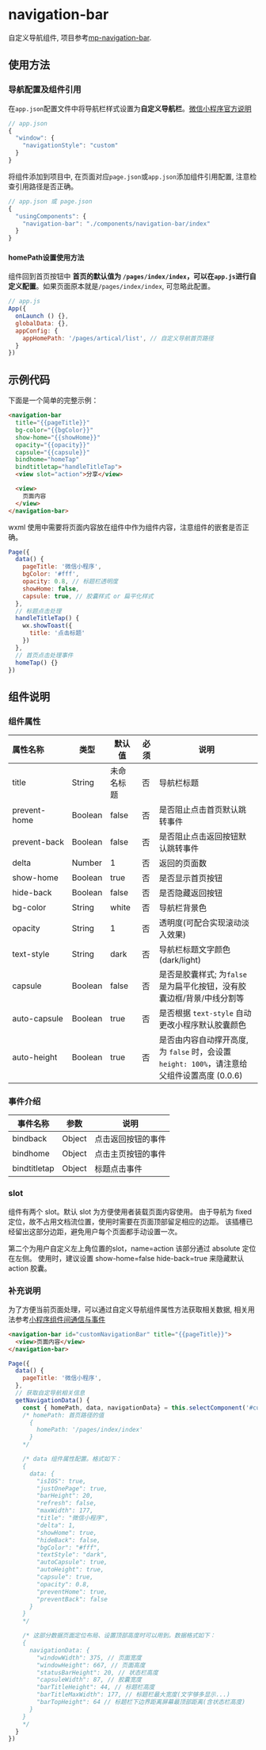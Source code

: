 # navigation-bar

自定义导航组件, 项目参考[mp-navigation-bar](https://github.com/moesuiga/mp-navigation-bar#readme).

## 使用方法

### 导航配置及组件引用

在`app.json`配置文件中将导航栏样式设置为**自定义导航栏**。[微信小程序官方说明](https://developers.weixin.qq.com/miniprogram/dev/framework/config.html#window)

```js
// app.json
{
  "window": {
    "navigationStyle": "custom"
  }
}
```

将组件添加到项目中, 在页面对应`page.json`或`app.json`添加组件引用配置, 注意检查引用路径是否正确。

```js
// app.json 或 page.json
{
  "usingComponents": {
    "navigation-bar": "./components/navigation-bar/index"
  }
}
```

#### homePath设置使用方法

组件回到首页按钮中 **首页的默认值为 `/pages/index/index`，可以在`app.js`进行自定义配置**。如果页面原本就是`/pages/index/index`, 可忽略此配置。

```js
// app.js
App({
  onLaunch () {},
  globalData: {},
  appConfig: {
    appHomePath: '/pages/artical/list', // 自定义导航首页路径
  }
})
```

## 示例代码

下面是一个简单的完整示例：

```html
<navigation-bar
  title="{{pageTitle}}"
  bg-color="{{bgColor}}"
  show-home="{{showHome}}"
  opacity="{{opacity}}"
  capsule="{{capsule}}"
  bindhome="homeTap"
  bindtitletap="handleTitleTap">
  <view slot="action">分享</view>

  <view>
    页面内容
  </view>
</navigation-bar>
```

wxml 使用中需要将页面内容放在组件中作为组件内容，注意组件的嵌套是否正确。

```javascript
Page({
  data() {
    pageTitle: '微信小程序',
    bgColor: '#fff',
    opacity: 0.8, // 标题栏透明度
    showHome: false,
    capsule: true, // 胶囊样式 or 扁平化样式
  },
  // 标题点击处理
  handleTitleTap() {
    wx.showToast({
      title: '点击标题'
    })
  },
  // 首页点击处理事件
  homeTap() {}
})
```

## 组件说明

### 组件属性

| 属性名称　　　　　  | 类型    | 默认值     | 必须 | 说明                                                                                         |
| :--------------- | ------- | ---------- | ---- | -------------------------------------------------------------------------------------------- |
| title        | String  | 未命名标题 | 否   | 导航栏标题                                                                                   |
| prevent-home | Boolean | false      | 否   | 是否阻止点击首页默认跳转事件                                                                 |
| prevent-back | Boolean | false      | 否   | 是否阻止点击返回按钮默认跳转事件                                                             |
| delta        | Number  | 1          | 否   | 返回的页面数                                                                                 |
| show-home    | Boolean | true       | 否   | 是否显示首页按钮                                                                             |
| hide-back    | Boolean | false      | 否   | 是否隐藏返回按钮                                                                             |
| bg-color     | String  | white      | 否   | 导航栏背景色                                                                                 |
| opacity   | String  | 1          | 否   | 透明度(可配合实现滚动淡入效果)                                                               |
| text-style   | String  | dark       | 否   | 导航栏标题文字颜色 (dark/light)                                                              |
| capsule      | Boolean | false      | 否   | 是否是胶囊样式; 为`false`是为扁平化按钮，没有胶囊边框/背景/中线分割等                        |
| auto-capsule | Boolean | true       | 否   | 是否根据 `text-style` 自动更改小程序默认胶囊颜色                                             |
| auto-height  | Boolean | true       | 否   | 是否由内容自动撑开高度, 为 `false` 时，会设置 `height: 100%`，请注意给父组件设置高度 (0.0.6) |

### 事件介绍

| 事件名称     | 参数   | 说明               |
| ------------ | ------ | ------------------ |
| bindback     | Object | 点击返回按钮的事件 |
| bindhome     | Object | 点击主页按钮的事件 |
| bindtitletap | Object | 标题点击事件       |

### slot

组件有两个 slot。默认 slot 为方便使用者装载页面内容使用。 由于导航为 fixed 定位，故不占用文档流位置，使用时需要在页面顶部留足相应的边距。 该插槽已经留出这部分边距，避免用户每个页面都手动设置一次。

第二个为用户自定义左上角位置的slot，name=action 该部分通过 absolute 定位在左侧。 使用时，建议设置 show-home=false hide-back=true 来隐藏默认 action 胶囊。

### 补充说明

为了方便当前页面处理，可以通过自定义导航组件属性方法获取相关数据, 相关用法参考[小程序组件间通信与事件](https://developers.weixin.qq.com/miniprogram/dev/framework/custom-component/events.html)

```html
<navigation-bar id="customNavigationBar" title="{{pageTitle}}">
  <view>页面内容</view>
</navigation-bar>
```

```javascript
Page({
  data() {
    pageTitle: '微信小程序',
  },
  // 获取自定导航相关信息
  getNavigationData() {
    const { homePath, data, navigationData} = this.selectComponent('#customNavigationBar');
    /* homePath: 首页路径的值
      {
        homePath: '/pages/index/index'
      }
    */

    /* data 组件属性配置。格式如下：
    {
      data: {
        "isIOS": true,
        "justOnePage": true,
        "barHeight": 20,
        "refresh": false,
        "maxWidth": 177,
        "title": "微信小程序",
        "delta": 1,
        "showHome": true,
        "hideBack": false,
        "bgColor": "#fff",
        "textStyle": "dark",
        "autoCapsule": true,
        "autoHeight": true,
        "capsule": true,
        "opacity": 0.8,
        "preventHome": true,
        "preventBack": false
      }
    }
    */

    /* 这部分数据页面定位布局、设置顶部高度时可以用到。数据格式如下：
    {
      navigationData: {
        "windowWidth": 375, // 页面宽度
        "windowHeight": 667, // 页面高度
        "statusBarHeight": 20, // 状态栏高度
        "capsuleWidth": 87, // 胶囊宽度
        "barTitleHeight": 44, // 标题栏高度
        "barTitleMaxWidth": 177, // 标题栏最大宽度(文字够多显示...)
        "barTopHeight": 64 // 标题栏下边界距离屏幕最顶部距离(含状态栏高度)
      }
    }
    */
  }
})
```